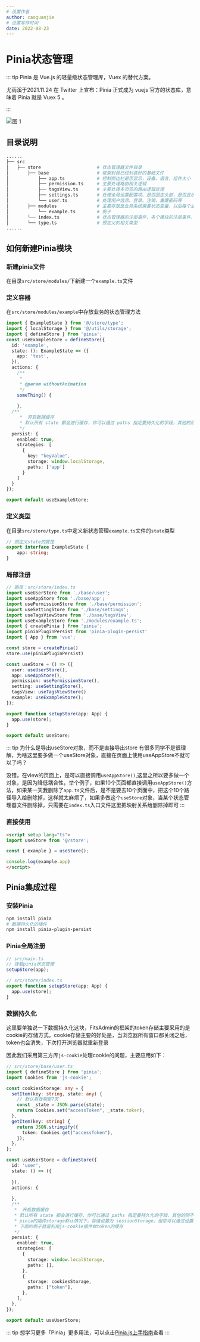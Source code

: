 ```yaml
---
# 设置作者
author: caoguanjie
# 设置写作时间
date: 2022-08-23
---
```


# Pinia状态管理

::: tip
Pinia 是 Vue.js 的轻量级状态管理库，Vuex 的替代方案。

尤雨溪于2021.11.24 在 Twitter 上宣布：Pinia 正式成为 vuejs 官方的状态库，意味着 Pinia 就是 Vuex 5 。

:::

![图 1](/images/20220823023939.png)  


## 目录说明

```sh
......                        
├── src                                 
│   ├── store                     # 状态管理器文件目录
│       ├── base                  # 框架封装已经封装好的基础文件
│           ├── app.ts            # 控制侧边栏是否显示，设备、语言，组件大小
│           ├── permission.ts     # 主要处理路由相关逻辑
│           ├── tagsView.ts       # 主要处理多页签的路由逻辑处理
│           ├── settings.ts       # 处理全局设置配置项、是否固定头部，是否显示多页签等等
│           └── user.ts           # 处理用户信息、登录、注销、重置密码等
│       ├── modules               # 主要存放是业务系统需要状态变量，以后每个业务系统根据自己需求，把需要定义的文件新建这个文件夹里面
│           └── example.ts        # 例子
│       └── index.ts              # 状态管理器的注册事件，各个模块的注册事件，全局注册事件
│       └── type.ts               # 预定义的相关类型
......    
```

## 如何新建Pinia模块

### 新建pinia文件
在目录`src/store/modules/`下新建一个`example.ts`文件
### 定义容器

在`src/store/modules/example`中存放业务的状态管理方法

```ts
import { ExampleState } from '@/store/type';
import { localStorage } from '@/utils/storage';
import { defineStore } from 'pinia';
const useExampleStore = defineStore({
  id: 'example',
  state: (): ExampleState => ({
    app: 'test',
  }),
  actions: {
    /**
     *  
     * @param withoutAnimation 
     */
    someThing() {
     
    },
  /**
     *  开启数据缓存
     * 默认所有 state 都会进行缓存，你可以通过 paths 指定要持久化的字段，其他的则不会进行持久化。
     */
  persist: {
    enabled: true,
    strategies: [
      {
        key: "keyValue",
        storage: window.localStorage,
        paths: ['app']
      }
    ]
  }
});

export default useExampleStore;
```

### 定义类型

在目录`src/store/type.ts`中定义新状态管理`example.ts`文件的`state`类型

```ts
// 预定义state的属性
export interface ExampleState {
    app: string;
}
```

### 局部注册

```ts
// 路径：src/store/index.ts
import useUserStore from './base/user';
import useAppStore from './base/app';
import usePermissionStore from './base/permission';
import useSettingStore from './base/settings';
import useTagsViewStore from './base/tagsView';
import useExampleStore from './modules/example.ts';
import { createPinia } from 'pinia';
import piniaPluginPersist from 'pinia-plugin-persist'
import { App } from 'vue';

const store = createPinia()
store.use(piniaPluginPersist)

const useStore = () => ({
  user: useUserStore(),
  app: useAppStore(),
  permission: usePermissionStore(),
  setting: useSettingStore(),
  tagsView: useTagsViewStore()
  example: useExampleStore();
});

export function setupStore(app: App) {
  app.use(store);
}

export default useStore;
```

::: tip 为什么是导出useStore对象，而不是直接导出store
有很多同学不是很理解，为啥这里要多做一个useStore对象，直接在页面上使用useAppStore不就可以了吗？

没错，在view的页面上，是可以直接调用`useAppStore()`,这里之所以要多做一个对象，是因为降低耦合性，举个例子，如果10个页面都直接调用`useAppStore()`方法，如果某一天我删除了`app.ts`文件后，是不是要去10个页面中，把这个10个路径导入给删除掉，这样就太麻烦了，如果多做这个`useStore`对象，当某个状态管理器文件删除掉，只需要在`index.ts`入口文件这里把映射关系给删除掉即可
:::

### 直接使用
```html
<script setup lang="ts">
import useStore from '@/store';

const { example } = useStore();

console.log(example.app)
</script>
```

## Pinia集成过程

### 安装Pinia

```sh
npm install pinia
# 数据持久化的插件
npm install pinia-plugin-persist
```

### Pinia全局注册

```ts
// src/main.ts
// 挂载pinia状态管理
setupStore(app);

// src/store/index.ts
export function setupStore(app: App) {
  app.use(store);
}

```


### 数据持久化

这里要单独说一下数据持久化这块，FitsAdmin的框架的token存储主要采用的是cookie的存储方式，cookie存储主要的好处是，当浏览器所有窗口都关闭之后，token也会消失，下次打开浏览器就重新登录

因此我们采用第三方库`js-cookie`处理cookie的问题，主要应用如下：

```ts
// src/store/base/user.ts
import { defineStore } from 'pinia';
import Cookies from 'js-cookie';

const cookiesStorage: any = {
  setItem(key: string, state: any) {
    // 默认有效期是7天
    const _state = JSON.parse(state);
    return Cookies.set("accessToken", _state.token);
  },
  getItem(key: string) {
    return JSON.stringify({
      token: Cookies.get("accessToken"),
    });
  },
};

const useUserStore = defineStore({
  id: 'user',
  state: () => ({
   
  }),
  actions: {
   
  },
  /**
   *  开启数据缓存
   * 默认所有 state 都会进行缓存，你可以通过 paths 指定要持久化的字段，其他的则不会进行持久化。
   * pinia的插件storage默认情况下，存储设置为 sessionStorage，但您可以通过设置密钥来指定要用于每个策略的存储。
   * 下面的例子就是利用js-cookie插件做token的缓存
   */
  persist: {
    enabled: true,
    strategies: [
      {
        storage: window.localStorage,
        paths: [],
      },
      {
        storage: cookiesStorage,
        paths: ["token"],
      },
    ],
  },
});

export default useUserStore;

```

::: tip
想学习更多「Pinia」更多用法，可以点击[Pinia.js上手指南](http://192.168.32.108:8012/#/knowledge/docs/piniajs)查看
:::
